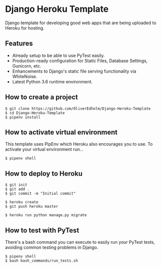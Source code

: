# Django Heroku Template
Django template for developing good web apps that are being uploaded to Heroku for hosting.

## Features

- Already setup to be able to use PyTest easily.
- Production-ready configuration for Static Files, Database Settings, Gunicorn, etc.
- Enhancements to Django's static file serving functionality via WhiteNoise.
- Latest Python 3.6 runtime environment.

## How to create a project

    $ git clone https://github.com/OliverEdholm/Django-Heroku-Template
    $ cd Django-Heroku-Template
    $ pipenv install

## How to activate virtual environment
This template uses PipEnv which Heroku also encourages you to use. To activate your virtual environment run...

    $ pipenv shell

## How to deploy to Heroku

    $ git init
    $ git add .
    $ git commit -m "Initial commit"

    $ heroku create
    $ git push heroku master

    $ heroku run python manage.py migrate

## How to test with PyTest
There's a bash command you can execute to easily run your PyTest tests, avoiding common testing problems in Django.

    $ pipenv shell
    $ bash bash_commands/run_tests.sh
